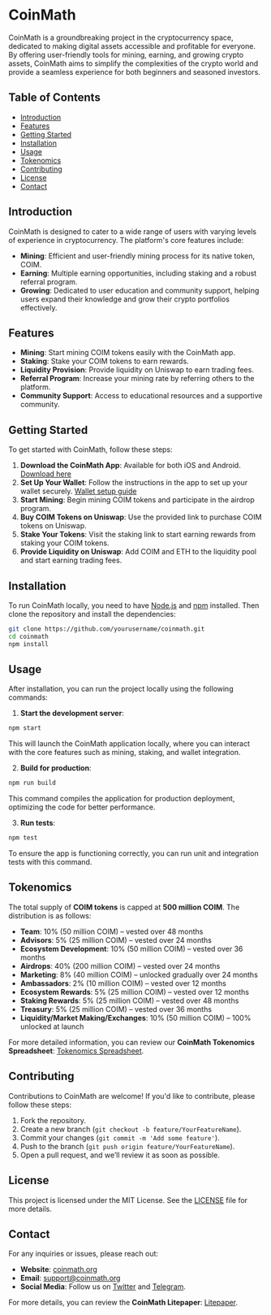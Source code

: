 # **CoinMath**

CoinMath is a groundbreaking project in the cryptocurrency space, dedicated to making digital assets accessible and profitable for everyone. By offering user-friendly tools for mining, earning, and growing crypto assets, CoinMath aims to simplify the complexities of the crypto world and provide a seamless experience for both beginners and seasoned investors.

## **Table of Contents**

- [Introduction](#introduction)
- [Features](#features)
- [Getting Started](#getting-started)
- [Installation](#installation)
- [Usage](#usage)
- [Tokenomics](#tokenomics)
- [Contributing](#contributing)
- [License](#license)
- [Contact](#contact)

## **Introduction**

CoinMath is designed to cater to a wide range of users with varying levels of experience in cryptocurrency. The platform's core features include:

- **Mining**: Efficient and user-friendly mining process for its native token, COIM.
- **Earning**: Multiple earning opportunities, including staking and a robust referral program.
- **Growing**: Dedicated to user education and community support, helping users expand their knowledge and grow their crypto portfolios effectively.

## **Features**

- **Mining**: Start mining COIM tokens easily with the CoinMath app.
- **Staking**: Stake your COIM tokens to earn rewards.
- **Liquidity Provision**: Provide liquidity on Uniswap to earn trading fees.
- **Referral Program**: Increase your mining rate by referring others to the platform.
- **Community Support**: Access to educational resources and a supportive community.

## **Getting Started**

To get started with CoinMath, follow these steps:

1. **Download the CoinMath App**: Available for both iOS and Android. [Download here](https://bit.ly/coinmathapp)
2. **Set Up Your Wallet**: Follow the instructions in the app to set up your wallet securely. [Wallet setup guide](https://coinmath.org/adding-the-base-network-and-coinmath-token-to-any-web3-wallet/)
3. **Start Mining**: Begin mining COIM tokens and participate in the airdrop program.
4. **Buy COIM Tokens on Uniswap**: Use the provided link to purchase COIM tokens on Uniswap.
5. **Stake Your Tokens**: Visit the staking link to start earning rewards from staking your COIM tokens.
6. **Provide Liquidity on Uniswap**: Add COIM and ETH to the liquidity pool and start earning trading fees.

## **Installation**

To run CoinMath locally, you need to have [Node.js](https://nodejs.org/) and [npm](https://www.npmjs.com/) installed. Then clone the repository and install the dependencies:

```bash
git clone https://github.com/yourusername/coinmath.git
cd coinmath
npm install
```

## **Usage**

After installation, you can run the project locally using the following commands:

1. **Start the development server**:

```bash
npm start
```

This will launch the CoinMath application locally, where you can interact with the core features such as mining, staking, and wallet integration.

2. **Build for production**:

```bash
npm run build
```

This command compiles the application for production deployment, optimizing the code for better performance.

3. **Run tests**:

```bash
npm test
```

To ensure the app is functioning correctly, you can run unit and integration tests with this command.

## **Tokenomics**

The total supply of **COIM tokens** is capped at **500 million COIM**. The distribution is as follows:

- **Team**: 10% (50 million COIM) – vested over 48 months
- **Advisors**: 5% (25 million COIM) – vested over 24 months
- **Ecosystem Development**: 10% (50 million COIM) – vested over 36 months
- **Airdrops**: 40% (200 million COIM) – vested over 24 months
- **Marketing**: 8% (40 million COIM) – unlocked gradually over 24 months
- **Ambassadors**: 2% (10 million COIM) – vested over 12 months
- **Ecosystem Rewards**: 5% (25 million COIM) – vested over 12 months
- **Staking Rewards**: 5% (25 million COIM) – vested over 48 months
- **Treasury**: 5% (25 million COIM) – vested over 36 months
- **Liquidity/Market Making/Exchanges**: 10% (50 million COIM) – 100% unlocked at launch

For more detailed information, you can review our **CoinMath Tokenomics Spreadsheet**: [Tokenomics Spreadsheet](https://docs.google.com/spreadsheets/d/1Jfu3Tq5Q0LgZNCXMmO2Mw5t8TuLFuDq5/edit?usp=sharing&ouid=100648661153280790800&rtpof=true&sd=true).

## **Contributing**

Contributions to CoinMath are welcome! If you'd like to contribute, please follow these steps:

1. Fork the repository.
2. Create a new branch (`git checkout -b feature/YourFeatureName`).
3. Commit your changes (`git commit -m 'Add some feature'`).
4. Push to the branch (`git push origin feature/YourFeatureName`).
5. Open a pull request, and we’ll review it as soon as possible.

## **License**

This project is licensed under the MIT License. See the [LICENSE](LICENSE) file for more details.

## **Contact**

For any inquiries or issues, please reach out:

- **Website**: [coinmath.org](https://coinmath.org)
- **Email**: support@coinmath.org
- **Social Media**: Follow us on [Twitter](https://twitter.com/coinmath_app) and [Telegram](https://t.me/CoinMath_app).

For more details, you can review the **CoinMath Litepaper**: [Litepaper](https://medium.com/@coinmath/coinmath-litepaper-empowering-crypto-for-everyone-mine-earn-and-grow-with-coinmath-605983182ca1).

